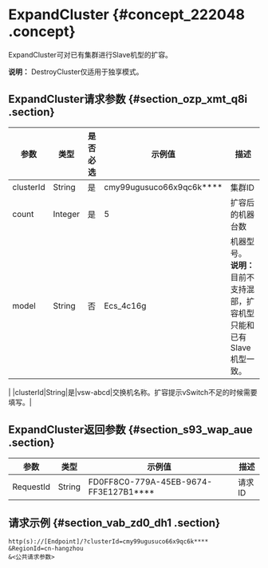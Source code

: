 # ExpandCluster {#concept_222048 .concept}

ExpandCluster可对已有集群进行Slave机型的扩容。

**说明：** DestroyCluster仅适用于独享模式。

## ExpandCluster请求参数 {#section_ozp_xmt_q8i .section}

|参数|类型|是否必选|示例值|描述|
|--|--|----|---|--|
|clusterId|String|是|cmy99ugusuco66x9qc6k\*\*\*\*|集群ID|
|count|Integer|是|5|扩容后的机器台数|
|model|String|否|Ecs\_4c16g|机器型号。 **说明：** 目前不支持混部，扩容机型只能和已有Slave机型一致。

 |
|clusterId|String|是|vsw-abcd|交换机名称。扩容提示vSwitch不足的时候需要填写。|

## ExpandCluster返回参数 {#section_s93_wap_aue .section}

|参数|类型|示例值|描述|
|--|--|---|--|
|RequestId|String|FD0FF8C0-779A-45EB-9674-FF3E127B1\*\*\*\*|请求ID|

## 请求示例 {#section_vab_zd0_dh1 .section}

``` {#codeblock_vc1_61r_ule}
http(s)://[Endpoint]/?clusterId=cmy99ugusuco66x9qc6k****
&RegionId=cn-hangzhou
&<公共请求参数>
```

